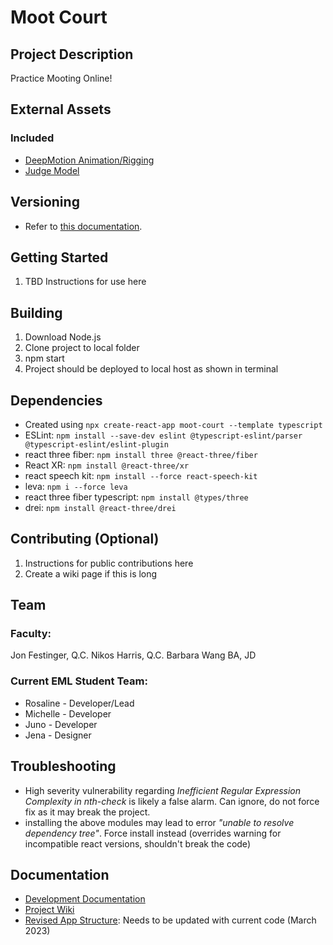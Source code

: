 # Moot Court
## Project Description
Practice Mooting Online!

## External Assets

### Included
- [DeepMotion Animation/Rigging](https://docs.readyplayer.me/ready-player-me/#who-can-use-ready-player-me)
- [Judge Model](https://docs.readyplayer.me/ready-player-me/#who-can-use-ready-player-me)

## Versioning
- Refer to [this documentation](https://docs.github.com/en/repositories/releasing-projects-on-github/managing-releases-in-a-repository).

## Getting Started

1. TBD Instructions for use here

## Building

1. Download Node.js
2. Clone project to local folder
3. npm start
4. Project should be deployed to local host as shown in terminal

## Dependencies
- Created using `npx create-react-app moot-court --template typescript`
- ESLint: `npm install --save-dev eslint @typescript-eslint/parser @typescript-eslint/eslint-plugin`
- react three fiber: `npm install three @react-three/fiber`
- React XR: `npm install @react-three/xr`
- react speech kit: `npm install --force react-speech-kit`
- leva: `npm i --force leva`
- react three fiber typescript: `npm install @types/three`
- drei: `npm install @react-three/drei`

## Contributing (Optional) 

1. Instructions for public contributions here
2. Create a wiki page if this is long

## Team

### Faculty:
Jon Festinger, Q.C.
Nikos Harris, Q.C.
Barbara Wang BA, JD

### Current EML Student Team:

- Rosaline - Developer/Lead
- Michelle - Developer
- Juno - Developer
- Jena - Designer

## Troubleshooting
- High severity vulnerability regarding *Inefficient Regular Expression Complexity in nth-check* is likely a false alarm. Can ignore, do not force fix as it may break the project.
- installing the above modules may lead to error *"unable to resolve dependency tree"*. Force install instead (overrides warning for incompatible react versions, shouldn't break the code)

## Documentation
- [Development Documentation](https://github.com/ubcemergingmedialab/MootCourt/blob/master/Development%20Documentation.md)
- [Project Wiki](https://wiki.ubc.ca/Documentation:Moot_Court#Introduction)
- [Revised App Structure](https://github.com/ubcemergingmedialab/MootCourt/blob/master/src/components/main-components/Revised%20App%20Structure.md): Needs to be updated with current code (March 2023)
